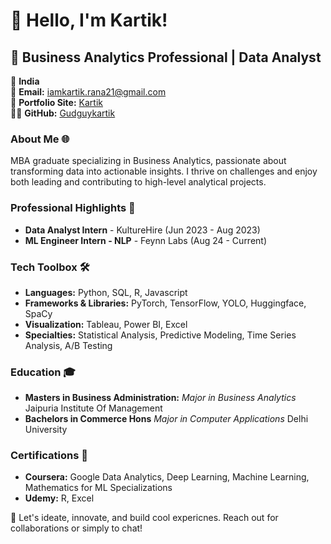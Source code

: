 # 👋 Hello, I'm Kartik!

## 🚀 Business Analytics Professional | Data Analyst

📍 **India**  
📧 **Email:** [iamkartik.rana21@gmail.com](mailto:iamkartik.rana21@gmail.com)  
🔗 **Portfolio Site:** [Kartik](https://github.com/Gudguykartik/portfolio)  
👨‍💻 **GitHub:** [Gudguykartik](https://github.com/Gudguykartik)


### About Me 🌐
MBA graduate specializing in Business Analytics, passionate about transforming data into actionable insights. I thrive on challenges and enjoy both leading and contributing to high-level analytical projects.


### Professional Highlights 🌟
- **Data Analyst Intern** - KultureHire (Jun 2023 - Aug 2023)
- **ML Engineer Intern - NLP** - Feynn Labs (Aug 24 - Current)


### Tech Toolbox 🛠️
- **Languages:** Python, SQL, R, Javascript
- **Frameworks & Libraries:** PyTorch, TensorFlow, YOLO, Huggingface, SpaCy
- **Visualization:** Tableau, Power BI, Excel
- **Specialties:** Statistical Analysis, Predictive Modeling, Time Series Analysis, A/B Testing


### Education 🎓
- **Masters in Business Administration:** *Major in Business Analytics*  Jaipuria Institute Of Management
- **Bachelors in Commerce Hons** *Major in Computer Applications* Delhi University

### Certifications 📜
- **Coursera:** Google Data Analytics, Deep Learning, Machine Learning, Mathematics for ML Specializations
- **Udemy:** R, Excel

🔗 Let's ideate, innovate, and build cool expericnes. Reach out for collaborations or simply to chat!

